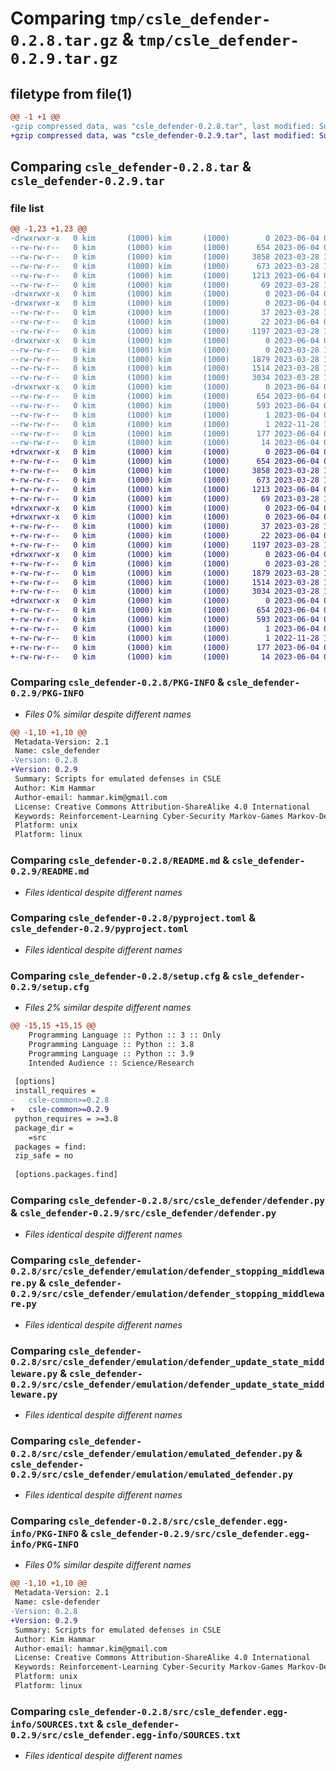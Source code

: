 # Comparing `tmp/csle_defender-0.2.8.tar.gz` & `tmp/csle_defender-0.2.9.tar.gz`

## filetype from file(1)

```diff
@@ -1 +1 @@
-gzip compressed data, was "csle_defender-0.2.8.tar", last modified: Sun Jun  4 08:48:37 2023, max compression
+gzip compressed data, was "csle_defender-0.2.9.tar", last modified: Sun Jun  4 09:08:58 2023, max compression
```

## Comparing `csle_defender-0.2.8.tar` & `csle_defender-0.2.9.tar`

### file list

```diff
@@ -1,23 +1,23 @@
-drwxrwxr-x   0 kim       (1000) kim       (1000)        0 2023-06-04 08:48:37.019931 csle_defender-0.2.8/
--rw-rw-r--   0 kim       (1000) kim       (1000)      654 2023-06-04 08:48:37.019931 csle_defender-0.2.8/PKG-INFO
--rw-rw-r--   0 kim       (1000) kim       (1000)     3858 2023-03-28 14:03:22.000000 csle_defender-0.2.8/README.md
--rw-rw-r--   0 kim       (1000) kim       (1000)      673 2023-03-28 14:03:22.000000 csle_defender-0.2.8/pyproject.toml
--rw-rw-r--   0 kim       (1000) kim       (1000)     1213 2023-06-04 08:48:37.019931 csle_defender-0.2.8/setup.cfg
--rw-rw-r--   0 kim       (1000) kim       (1000)       69 2023-03-28 14:03:22.000000 csle_defender-0.2.8/setup.py
-drwxrwxr-x   0 kim       (1000) kim       (1000)        0 2023-06-04 08:48:37.015931 csle_defender-0.2.8/src/
-drwxrwxr-x   0 kim       (1000) kim       (1000)        0 2023-06-04 08:48:37.015931 csle_defender-0.2.8/src/csle_defender/
--rw-rw-r--   0 kim       (1000) kim       (1000)       37 2023-03-28 14:03:22.000000 csle_defender-0.2.8/src/csle_defender/__init__.py
--rw-rw-r--   0 kim       (1000) kim       (1000)       22 2023-06-04 08:47:59.000000 csle_defender-0.2.8/src/csle_defender/__version__.py
--rw-rw-r--   0 kim       (1000) kim       (1000)     1197 2023-03-28 14:03:22.000000 csle_defender-0.2.8/src/csle_defender/defender.py
-drwxrwxr-x   0 kim       (1000) kim       (1000)        0 2023-06-04 08:48:37.019931 csle_defender-0.2.8/src/csle_defender/emulation/
--rw-rw-r--   0 kim       (1000) kim       (1000)        0 2023-03-28 14:03:22.000000 csle_defender-0.2.8/src/csle_defender/emulation/__init__.py
--rw-rw-r--   0 kim       (1000) kim       (1000)     1879 2023-03-28 14:03:22.000000 csle_defender-0.2.8/src/csle_defender/emulation/defender_stopping_middleware.py
--rw-rw-r--   0 kim       (1000) kim       (1000)     1514 2023-03-28 14:03:22.000000 csle_defender-0.2.8/src/csle_defender/emulation/defender_update_state_middleware.py
--rw-rw-r--   0 kim       (1000) kim       (1000)     3034 2023-03-28 14:03:22.000000 csle_defender-0.2.8/src/csle_defender/emulation/emulated_defender.py
-drwxrwxr-x   0 kim       (1000) kim       (1000)        0 2023-06-04 08:48:37.019931 csle_defender-0.2.8/src/csle_defender.egg-info/
--rw-rw-r--   0 kim       (1000) kim       (1000)      654 2023-06-04 08:48:36.000000 csle_defender-0.2.8/src/csle_defender.egg-info/PKG-INFO
--rw-rw-r--   0 kim       (1000) kim       (1000)      593 2023-06-04 08:48:37.000000 csle_defender-0.2.8/src/csle_defender.egg-info/SOURCES.txt
--rw-rw-r--   0 kim       (1000) kim       (1000)        1 2023-06-04 08:48:36.000000 csle_defender-0.2.8/src/csle_defender.egg-info/dependency_links.txt
--rw-rw-r--   0 kim       (1000) kim       (1000)        1 2022-11-28 13:36:05.000000 csle_defender-0.2.8/src/csle_defender.egg-info/not-zip-safe
--rw-rw-r--   0 kim       (1000) kim       (1000)      177 2023-06-04 08:48:36.000000 csle_defender-0.2.8/src/csle_defender.egg-info/requires.txt
--rw-rw-r--   0 kim       (1000) kim       (1000)       14 2023-06-04 08:48:36.000000 csle_defender-0.2.8/src/csle_defender.egg-info/top_level.txt
+drwxrwxr-x   0 kim       (1000) kim       (1000)        0 2023-06-04 09:08:58.905654 csle_defender-0.2.9/
+-rw-rw-r--   0 kim       (1000) kim       (1000)      654 2023-06-04 09:08:58.905654 csle_defender-0.2.9/PKG-INFO
+-rw-rw-r--   0 kim       (1000) kim       (1000)     3858 2023-03-28 14:03:22.000000 csle_defender-0.2.9/README.md
+-rw-rw-r--   0 kim       (1000) kim       (1000)      673 2023-03-28 14:03:22.000000 csle_defender-0.2.9/pyproject.toml
+-rw-rw-r--   0 kim       (1000) kim       (1000)     1213 2023-06-04 09:08:58.905654 csle_defender-0.2.9/setup.cfg
+-rw-rw-r--   0 kim       (1000) kim       (1000)       69 2023-03-28 14:03:22.000000 csle_defender-0.2.9/setup.py
+drwxrwxr-x   0 kim       (1000) kim       (1000)        0 2023-06-04 09:08:58.905654 csle_defender-0.2.9/src/
+drwxrwxr-x   0 kim       (1000) kim       (1000)        0 2023-06-04 09:08:58.905654 csle_defender-0.2.9/src/csle_defender/
+-rw-rw-r--   0 kim       (1000) kim       (1000)       37 2023-03-28 14:03:22.000000 csle_defender-0.2.9/src/csle_defender/__init__.py
+-rw-rw-r--   0 kim       (1000) kim       (1000)       22 2023-06-04 09:08:20.000000 csle_defender-0.2.9/src/csle_defender/__version__.py
+-rw-rw-r--   0 kim       (1000) kim       (1000)     1197 2023-03-28 14:03:22.000000 csle_defender-0.2.9/src/csle_defender/defender.py
+drwxrwxr-x   0 kim       (1000) kim       (1000)        0 2023-06-04 09:08:58.905654 csle_defender-0.2.9/src/csle_defender/emulation/
+-rw-rw-r--   0 kim       (1000) kim       (1000)        0 2023-03-28 14:03:22.000000 csle_defender-0.2.9/src/csle_defender/emulation/__init__.py
+-rw-rw-r--   0 kim       (1000) kim       (1000)     1879 2023-03-28 14:03:22.000000 csle_defender-0.2.9/src/csle_defender/emulation/defender_stopping_middleware.py
+-rw-rw-r--   0 kim       (1000) kim       (1000)     1514 2023-03-28 14:03:22.000000 csle_defender-0.2.9/src/csle_defender/emulation/defender_update_state_middleware.py
+-rw-rw-r--   0 kim       (1000) kim       (1000)     3034 2023-03-28 14:03:22.000000 csle_defender-0.2.9/src/csle_defender/emulation/emulated_defender.py
+drwxrwxr-x   0 kim       (1000) kim       (1000)        0 2023-06-04 09:08:58.905654 csle_defender-0.2.9/src/csle_defender.egg-info/
+-rw-rw-r--   0 kim       (1000) kim       (1000)      654 2023-06-04 09:08:58.000000 csle_defender-0.2.9/src/csle_defender.egg-info/PKG-INFO
+-rw-rw-r--   0 kim       (1000) kim       (1000)      593 2023-06-04 09:08:58.000000 csle_defender-0.2.9/src/csle_defender.egg-info/SOURCES.txt
+-rw-rw-r--   0 kim       (1000) kim       (1000)        1 2023-06-04 09:08:58.000000 csle_defender-0.2.9/src/csle_defender.egg-info/dependency_links.txt
+-rw-rw-r--   0 kim       (1000) kim       (1000)        1 2022-11-28 13:36:05.000000 csle_defender-0.2.9/src/csle_defender.egg-info/not-zip-safe
+-rw-rw-r--   0 kim       (1000) kim       (1000)      177 2023-06-04 09:08:58.000000 csle_defender-0.2.9/src/csle_defender.egg-info/requires.txt
+-rw-rw-r--   0 kim       (1000) kim       (1000)       14 2023-06-04 09:08:58.000000 csle_defender-0.2.9/src/csle_defender.egg-info/top_level.txt
```

### Comparing `csle_defender-0.2.8/PKG-INFO` & `csle_defender-0.2.9/PKG-INFO`

 * *Files 0% similar despite different names*

```diff
@@ -1,10 +1,10 @@
 Metadata-Version: 2.1
 Name: csle_defender
-Version: 0.2.8
+Version: 0.2.9
 Summary: Scripts for emulated defenses in CSLE
 Author: Kim Hammar
 Author-email: hammar.kim@gmail.com
 License: Creative Commons Attribution-ShareAlike 4.0 International
 Keywords: Reinforcement-Learning Cyber-Security Markov-Games Markov-Decision-Processes
 Platform: unix
 Platform: linux
```

### Comparing `csle_defender-0.2.8/README.md` & `csle_defender-0.2.9/README.md`

 * *Files identical despite different names*

### Comparing `csle_defender-0.2.8/pyproject.toml` & `csle_defender-0.2.9/pyproject.toml`

 * *Files identical despite different names*

### Comparing `csle_defender-0.2.8/setup.cfg` & `csle_defender-0.2.9/setup.cfg`

 * *Files 2% similar despite different names*

```diff
@@ -15,15 +15,15 @@
 	Programming Language :: Python :: 3 :: Only
 	Programming Language :: Python :: 3.8
 	Programming Language :: Python :: 3.9
 	Intended Audience :: Science/Research
 
 [options]
 install_requires = 
-	csle-common>=0.2.8
+	csle-common>=0.2.9
 python_requires = >=3.8
 package_dir = 
 	=src
 packages = find:
 zip_safe = no
 
 [options.packages.find]
```

### Comparing `csle_defender-0.2.8/src/csle_defender/defender.py` & `csle_defender-0.2.9/src/csle_defender/defender.py`

 * *Files identical despite different names*

### Comparing `csle_defender-0.2.8/src/csle_defender/emulation/defender_stopping_middleware.py` & `csle_defender-0.2.9/src/csle_defender/emulation/defender_stopping_middleware.py`

 * *Files identical despite different names*

### Comparing `csle_defender-0.2.8/src/csle_defender/emulation/defender_update_state_middleware.py` & `csle_defender-0.2.9/src/csle_defender/emulation/defender_update_state_middleware.py`

 * *Files identical despite different names*

### Comparing `csle_defender-0.2.8/src/csle_defender/emulation/emulated_defender.py` & `csle_defender-0.2.9/src/csle_defender/emulation/emulated_defender.py`

 * *Files identical despite different names*

### Comparing `csle_defender-0.2.8/src/csle_defender.egg-info/PKG-INFO` & `csle_defender-0.2.9/src/csle_defender.egg-info/PKG-INFO`

 * *Files 0% similar despite different names*

```diff
@@ -1,10 +1,10 @@
 Metadata-Version: 2.1
 Name: csle-defender
-Version: 0.2.8
+Version: 0.2.9
 Summary: Scripts for emulated defenses in CSLE
 Author: Kim Hammar
 Author-email: hammar.kim@gmail.com
 License: Creative Commons Attribution-ShareAlike 4.0 International
 Keywords: Reinforcement-Learning Cyber-Security Markov-Games Markov-Decision-Processes
 Platform: unix
 Platform: linux
```

### Comparing `csle_defender-0.2.8/src/csle_defender.egg-info/SOURCES.txt` & `csle_defender-0.2.9/src/csle_defender.egg-info/SOURCES.txt`

 * *Files identical despite different names*

